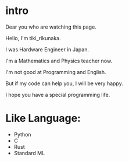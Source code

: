# intro
Dear you who are watching this page.

Hello, I'm tiki_rikunaka.

I was Hardware Engineer in Japan.

I'm a Mathematics and Physics teacher now.

I'm not good at Programming and English.

But if my code can help you, I will be very happy.

I hope you have a special programming life.

# Like Language:
- Python
- C
- Rust
- Standard ML

